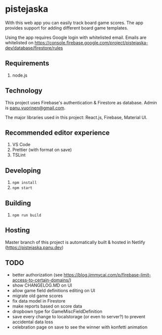 # pistejaska

With this web app you can easily track board game scores. The app provides support for adding different board game templates.

Using the app requires Google login with whitelisted email. Emails are whitelisted on https://console.firebase.google.com/project/pistejaska-dev/database/firestore/rules

## Requirements

1. node.js

## Technology

This project uses Firebase's authentication & Firestore as database. Admin is panu.vuorinen@gmail.com.

The major libraries used in this project: React.js, Firebase, Material UI.

## Recommended editor experience

1. VS Code
1. Prettier (with format on save)
1. TSLint

## Developing

1. `npm install`
1. `npm start`

## Building

1. `npm run build`

## Hosting

Master branch of this project is automatically built & hosted in Netlify (https://pistejaska.panu.dev)

## TODO

- better authorization (see https://blog.jimmycai.com/p/firebase-limit-access-to-certain-domains/)
- show CHANGELOG.MD on UI
- allow game field definitions editing on UI
- migrate old game scores
- fix data model in Firestore
- make reports based on score data
- dropbown type for GameMiscFieldDefinition
- save every change to localstorage (or even to server?) to prevent accidental data loss
- celebration page on save to see the winner with konfetti animation
